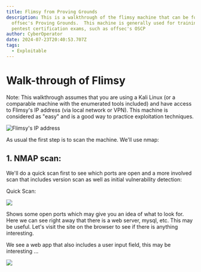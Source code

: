 ```yaml
---
title: Flimsy from Proving Grounds
description: This is a walkthrough of the flimsy machine that can be found in
  offsec's Proving Grounds.  This machine is generally used for training for
  pentest certification exams, such as offsec's OSCP
author: CyberOperator
date: 2024-07-23T20:40:53.707Z
tags:
  - Exploitable
---
```

# Walk-through of Flimsy 

Note: This walkthrough assumes that you are using a Kali Linux (or a comparable machine with the enumerated tools included) and have access to Flimsy's IP address (via local network or VPN).  This machine is considered as "easy" and is a good way to practice exploitation techniques.

![](/static/img/screenshot-2024-07-23-at-4.49.06 pm.png "Flimsy's IP address")

As usual the first step is to scan the machine.  We'll use nmap:

## 1. NMAP scan:

We'll do a quick scan first to see which ports are open and a more involved scan that includes version scan as well as initial vulnerability detection:

Quick Scan:

![](/static/img/screenshot-2024-07-23-at-4.53.38 pm.png)

Shows some open ports which may give you an idea of what to look for.  Here we can see right away that there is a web server, mysql, etc.  This may be useful.  Let's visit the site on the browser to see if there is anything interesting.

We see a web app that also includes a user input field, this may be interesting ...

![](/static/img/screenshot-2024-07-23-at-4.58.19 pm.png)
